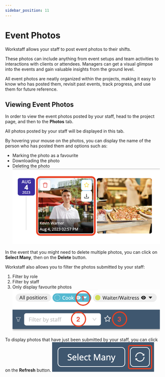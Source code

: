 ```yaml
---
sidebar_position: 11
---
```

# Event Photos
Workstaff allows your staff to post event photos to their shifts.

These photos can include anything from event setups and team activities to interactions with clients or attendees. Managers can get a visual glimpse into the events and gain valuable insights from the ground level.

All event photos are neatly organized within the projects, making it easy to know who has posted them, revisit past events, track progress, and use them for future reference.

## Viewing Event Photos

In order to view the event photos posted by your staff, head to the project page, and then to the **Photos** tab.

All photos posted by your staff will be displayed in this tab.

By hovering your mouse on the photos, you can display the name of the person who has posted them and options such as:
-	Marking the photo as a favourite
-	Downloading the photo
-	Deleting the photo
![event-photos-1.png](Images/event-photos-1.png)

In the event that you might need to delete multiple photos, you can click on **Select Many**, then on the **Delete** button.

Workstaff also allows you to filter the photos submitted by your staff:
1. Filter by role
2. Filter by staff
3. Only display favourite photos
![event-photos-2.png](Images/event-photos-2.png)

To display photos that have just been submitted by your staff, you can click on the **Refresh** button.
![event-photos-3.png](Images/event-photos-3.png)
